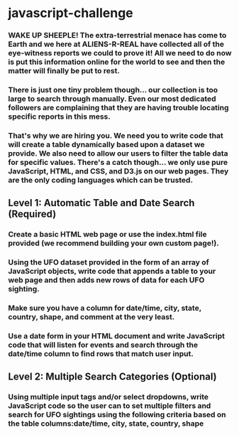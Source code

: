 # javascript-challenge

### WAKE UP SHEEPLE! The extra-terrestrial menace has come to Earth and we here at ALIENS-R-REAL have collected all of the eye-witness reports we could to prove it! All we need to do now is put this information online for the world to see and then the matter will finally be put to rest.

### There is just one tiny problem though... our collection is too large to search through manually. Even our most dedicated followers are complaining that they are having trouble locating specific reports in this mess.

### That's why we are hiring you. We need you to write code that will create a table dynamically based upon a dataset we provide. We also need to allow our users to filter the table data for specific values. There's a catch though... we only use pure JavaScript, HTML, and CSS, and D3.js on our web pages. They are the only coding languages which can be trusted.


## Level 1: Automatic Table and Date Search (Required)
### Create a basic HTML web page or use the index.html file provided (we recommend building your own custom page!).

### Using the UFO dataset provided in the form of an array of JavaScript objects, write code that appends a table to your web page and then adds new rows of data for each UFO sighting.

### Make sure you have a column for date/time, city, state, country, shape, and comment at the very least.
### Use a date form in your HTML document and write JavaScript code that will listen for events and search through the date/time column to find rows that match user input.

## Level 2: Multiple Search Categories (Optional)
### Using multiple input tags and/or select dropdowns, write JavaScript code so the user can to set multiple filters and search for UFO sightings using the following criteria based on the table columns:date/time, city, state, country, shape
